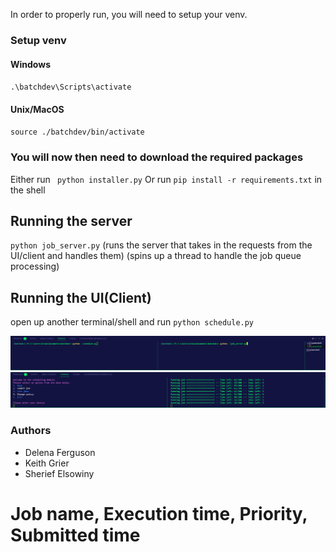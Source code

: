 In order to properly run, you will need to setup your venv.

### Setup venv

#### Windows

`.\batchdev\Scripts\activate`

#### Unix/MacOS

`source ./batchdev/bin/activate`

### You will now then need to download the required packages

Either run ` python installer.py`
Or run `pip install -r requirements.txt` in the shell

## Running the server

`python job_server.py`
(runs the server that takes in the requests from the UI/client and handles them)
(spins up a thread to handle the job queue processing)

## Running the UI(Client)

open up another terminal/shell and run `python schedule.py`

<img src="./images/example2.png" />
<img src="./images/example1.png" />

<h3>Authors</h3>
<ul>
<li>Delena Ferguson</li>
<li>Keith Grier</li>
<li>Sherief Elsowiny</li>
</ul>

# Job name, Execution time, Priority, Submitted time
